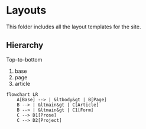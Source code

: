# Layouts

This folder includes all the layout templates for the site.

## Hierarchy

Top-to-bottom

1. base
2. page
3. article

```mermaid
flowchart LR
    A[Base] --> | &ltbody&gt | B[Page]
    B --> | &ltmain&gt | C[Article]
    B --> | &ltmain&gt | C1[Form]
    C --> D1[Prose]
    C --> D2[Project]
```